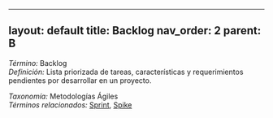 
---
layout: default
title: Backlog
nav_order: 2
parent: B
---

*Término:* Backlog  
*Definición:* Lista priorizada de tareas, características y requerimientos pendientes por desarrollar en un proyecto.

*Taxonomía:* Metodologías Ágiles  
*Términos relacionados:* [Sprint](https://maleniski.github.io/diccionario-angl-tec-mx/docs/alfabeticamente/S/sprint/), [Spike](https://maleniski.github.io/diccionario-angl-tec-mx/docs/alfabeticamente/S/spike/)
